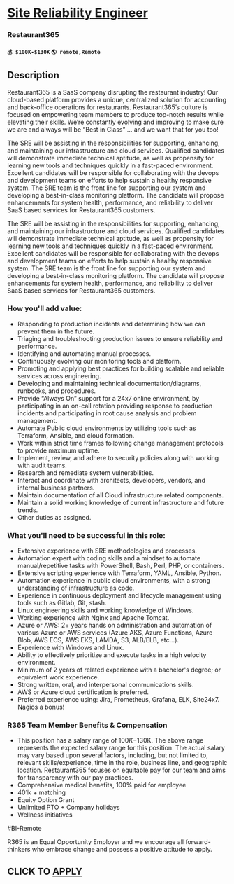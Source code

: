 # [Site Reliability Engineer](https://www.remotewlb.com/apply/site-reliability-engineer-132074)  
### Restaurant365  
#### `💰 $100K-$130K` `🌎 remote,Remote`  

## Description

Restaurant365 is a SaaS company disrupting the restaurant industry! Our cloud-based platform provides a unique, centralized solution for accounting and back-office operations for restaurants. Restaurant365’s culture is focused on empowering team members to produce top-notch results while elevating their skills. We’re constantly evolving and improving to make sure we are and always will be “Best in Class” ... and we want that for you too!

  

The SRE will be assisting in the responsibilities for supporting, enhancing, and maintaining our infrastructure and cloud services. Qualified candidates will demonstrate immediate technical aptitude, as well as propensity for learning new tools and techniques quickly in a fast-paced environment. Excellent candidates will be responsible for collaborating with the devops and development teams on efforts to help sustain a healthy responsive system. The SRE team is the front line for supporting our system and developing a best-in-class monitoring platform. The candidate will propose enhancements for system health, performance, and reliability to deliver SaaS based services for Restaurant365 customers.

  

The SRE will be assisting in the responsibilities for supporting, enhancing, and maintaining our infrastructure and cloud services. Qualified candidates will demonstrate immediate technical aptitude, as well as propensity for learning new tools and techniques quickly in a fast-paced environment. Excellent candidates will be responsible for collaborating with the devops and development teams on efforts to help sustain a healthy responsive system. The SRE team is the front line for supporting our system and developing a best-in-class monitoring platform. The candidate will propose enhancements for system health, performance, and reliability to deliver SaaS based services for Restaurant365 customers.

  

### How you'll add value:

* Responding to production incidents and determining how we can prevent them in the future.
* Triaging and troubleshooting production issues to ensure reliability and performance.
* Identifying and automating manual processes.
* Continuously evolving our monitoring tools and platform.
* Promoting and applying best practices for building scalable and reliable services across engineering.
* Developing and maintaining technical documentation/diagrams, runbooks, and procedures.
* Provide “Always On” support for a 24x7 online environment, by participating in an on-call rotation providing response to production incidents and participating in root cause analysis and problem management.
* Automate Public cloud environments by utilizing tools such as Terraform, Ansible, and cloud formation.
* Work within strict time frames following change management protocols to provide maximum uptime.
* Implement, review, and adhere to security policies along with working with audit teams. 
* Research and remediate system vulnerabilities.
* Interact and coordinate with architects, developers, vendors, and internal business partners.
* Maintain documentation of all Cloud infrastructure related components.
* Maintain a solid working knowledge of current infrastructure and future trends.
* Other duties as assigned.

  

### What you'll need to be successful in this role:

* Extensive experience with SRE methodologies and processes. 
* Automation expert with coding skills and a mindset to automate manual/repetitive tasks with PowerShell, Bash, Perl, PHP, or containers.
* Extensive scripting experience with Terraform, YAML, Ansible, Python. 
* Automation experience in public cloud environments, with a strong understanding of infrastructure as code. 
* Experience in continuous deployment and lifecycle management using tools such as Gitlab, Git, stash. 
* Linux engineering skills and working knowledge of Windows. 
* Working experience with Nginx and Apache Tomcat. 
* Azure or AWS: 2+ years hands on administration and automation of various Azure or AWS services (Azure AKS, Azure Functions, Azure Blob, AWS ECS, AWS EKS, LAMDA, S3, ALB/ELB, etc...). 
* Experience with Windows and Linux. 
* Ability to effectively prioritize and execute tasks in a high velocity environment. 
* Minimum of 2 years of related experience with a bachelor's degree; or equivalent work experience. 
* Strong written, oral, and interpersonal communications skills. 
* AWS or Azure cloud certification is preferred. 
* Preferred experience using: Jira, Prometheus, Grafana, ELK, Site24x7. Nagios a bonus!

  

### R365 Team Member Benefits & Compensation

* This position has a salary range of $100K-$130K. The above range represents the expected salary range for this position. The actual salary may vary based upon several factors, including, but not limited to, relevant skills/experience, time in the role, business line, and geographic location. Restaurant365 focuses on equitable pay for our team and aims for transparency with our pay practices. 
* Comprehensive medical benefits, 100% paid for employee
* 401k + matching
* Equity Option Grant
* Unlimited PTO + Company holidays
* Wellness initiatives

  

#BI-Remote

  

R365 is an Equal Opportunity Employer and we encourage all forward-thinkers who embrace change and possess a positive attitude to apply.

  
## CLICK TO [APPLY](https://www.remotewlb.com/apply/site-reliability-engineer-132074)

